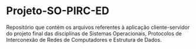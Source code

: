# Projeto-SO-PIRC-ED
Repositório que contém os arquivos referentes à aplicação cliente-servidor do projeto final das disciplinas de Sistemas Operacionais, Protocolos de Interconexão de Redes de Computadores e Estrutura de Dados.
